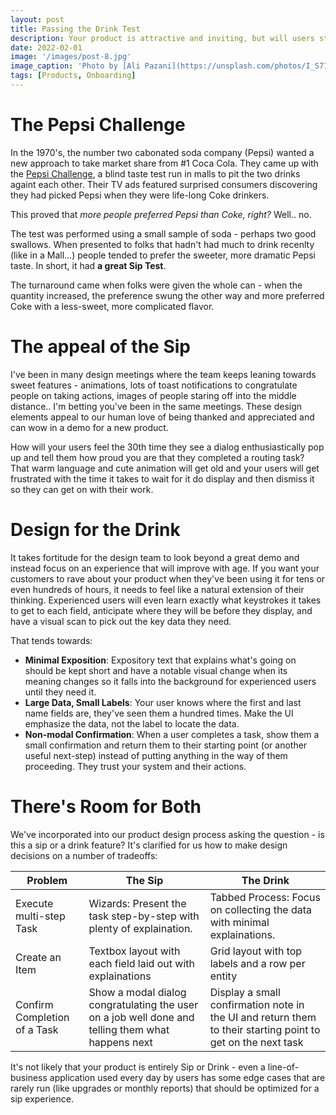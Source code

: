```yaml
---
layout: post
title: Passing the Drink Test
description: Your product is attractive and inviting, but will users stay around long enough to drink the whole can?
date: 2022-02-01
image: '/images/post-8.jpg'
image_caption: 'Photo by [Ali Pazani](https://unsplash.com/photos/I_S774RnI3g) on [Unsplash](https://unsplash.com/)'
tags: [Products, Onboarding]
---
```


# The Pepsi Challenge

In the 1970's, the number two cabonated soda company (Pepsi) wanted a new approach to take market share from #1
Coca Cola.  They came up with the [Pepsi Challenge](https://en.wikipedia.org/wiki/Pepsi_Challenge), a blind taste
test run in malls to pit the two drinks againt each other.  Their TV ads featured surprised consumers discovering
they had picked Pepsi when they were life-long Coke drinkers.

This proved that _more people preferred Pepsi than Coke, right?_  Well.. no.

The test was performed using a small sample of soda - perhaps two good swallows.  When presented to folks that
hadn't had much to drink recenlty (like in a Mall...) people tended to prefer the sweeter, more dramatic Pepsi taste.
In short, it had **a great Sip Test**.

The turnaround came when folks were given the whole can - when the quantity increased, the preference swung the other
way and more preferred Coke with a less-sweet, more complicated flavor.

# The appeal of the Sip

I've been in many design meetings where the team keeps leaning towards sweet features - animations, lots of toast
notifications to congratulate people on taking actions, images of people staring off into the middle distance.. I'm
betting you've been in the same meetings.  These design elements appeal to our human love of being thanked and
appreciated and can wow in a demo for a new product.

How will your users feel the 30th time they see a dialog enthusiastically pop up and tell them how proud you are
that they completed a routing task?  That warm language and cute animation will get old and your users will get
frustrated with the time it takes to wait for it do display and then dismiss it so they can get on with their work.

# Design for the Drink

It takes fortitude for the design team to look beyond a great demo and instead focus on an experience that will
improve with age.  If you want your customers to rave about your product when they've been using it for tens or
even hundreds of hours, it needs to feel like a natural extension of their thinking.  Experienced users will even
learn exactly what keystrokes it takes to get to each field, anticipate where they will be before they display, and
have a visual scan to pick out the key data they need.

That tends towards:

* **Minimal Exposition**: Expository text that explains what's going on should be kept short and have a notable visual
change when its meaning changes so it falls into the background for experienced users until they need it.
* **Large Data, Small Labels**: Your user knows where the first and last name fields are, they've seen them a hundred 
times.  Make the UI emphasize the data, not the label to locate the data.
* **Non-modal Confirmation**: When a user completes a task, show them a small confirmation and return them to their
starting point (or another useful next-step) instead of putting anything in the way of them proceeding.  They trust
your system and their actions.

# There's Room for Both

We've incorporated into our product design process asking the question - is this a sip or a drink feature?  It's clarified
for us how to make design decisions on a number of tradeoffs:  

| Problem | The Sip | The Drink |
| --------|---------|-----------|
| Execute multi-step Task | Wizards: Present the task step-by-step with plenty of explaination. | Tabbed Process: Focus on collecting the data with minimal explainations. |
| Create an Item | Textbox layout with each field laid out with explainations | Grid layout with top labels and a row per entity |
| Confirm Completion of a Task | Show a modal dialog congratulating the user on a job well done and telling them what happens next | Display a small confirmation note in the UI and return them to their starting point to get on the next task |

It's not likely that your product is entirely Sip or Drink - even a line-of-business application used every day
by users has some edge cases that are rarely run (like upgrades or monthly reports) that should be optimized for
a sip experience.